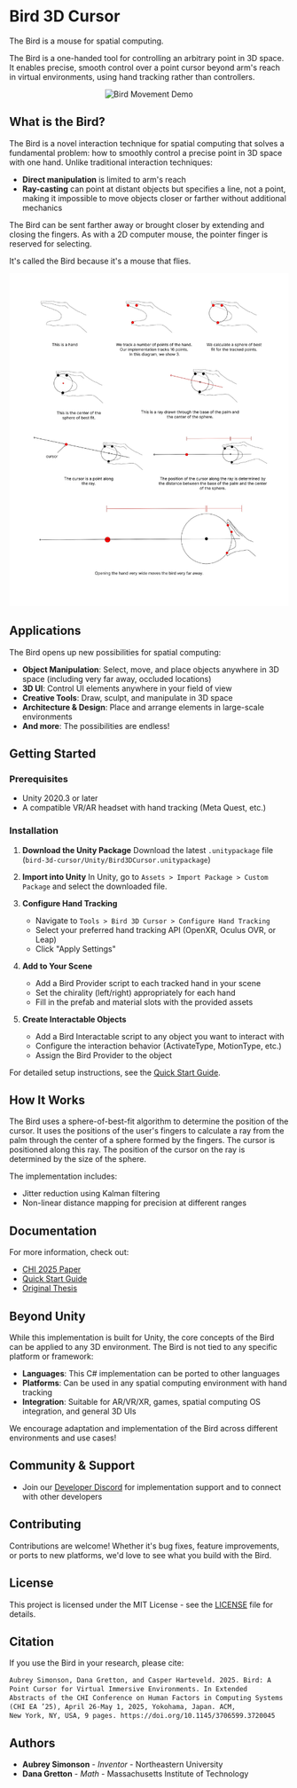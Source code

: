 # Bird 3D Cursor

The Bird is a mouse for spatial computing.

The Bird is a one-handed tool for controlling an arbitrary point in 3D space. It enables precise, smooth control over a point cursor beyond arm's reach in virtual environments, using hand tracking rather than controllers.

<p align="center">
  <img src="docs/Images/BirdSwooshes.gif" alt="Bird Movement Demo">
</p>

## What is the Bird?

The Bird is a novel interaction technique for spatial computing that solves a fundamental problem: how to smoothly control a precise point in 3D space with one hand. Unlike traditional interaction techniques:

- **Direct manipulation** is limited to arm's reach
- **Ray-casting** can point at distant objects but specifies a line, not a point, making it impossible to move objects closer or farther without additional mechanics

The Bird can be sent farther away or brought closer by extending and closing the fingers. As with a 2D computer mouse, the pointer finger is reserved for selecting.

It's called the Bird because it's a mouse that flies.

<p align="center">
  <img src="docs/Images/all-steps.jpg" alt="Bird Movement Demo">
</p>

## Applications

The Bird opens up new possibilities for spatial computing:

- **Object Manipulation**: Select, move, and place objects anywhere in 3D space (including very far away, occluded locations)
- **3D UI**: Control UI elements anywhere in your field of view
- **Creative Tools**: Draw, sculpt, and manipulate in 3D space
- **Architecture & Design**: Place and arrange elements in large-scale environments
- **And more**: The possibilities are endless!

## Getting Started

### Prerequisites

- Unity 2020.3 or later
- A compatible VR/AR headset with hand tracking (Meta Quest, etc.)

### Installation

1. **Download the Unity Package**
   Download the latest `.unitypackage` file (`bird-3d-cursor/Unity/Bird3DCursor.unitypackage`)

2. **Import into Unity**
   In Unity, go to `Assets > Import Package > Custom Package` and select the downloaded file.

3. **Configure Hand Tracking**
   - Navigate to `Tools > Bird 3D Cursor > Configure Hand Tracking`
   - Select your preferred hand tracking API (OpenXR, Oculus OVR, or Leap)
   - Click "Apply Settings"

4. **Add to Your Scene**
   - Add a Bird Provider script to each tracked hand in your scene
   - Set the chirality (left/right) appropriately for each hand
   - Fill in the prefab and material slots with the provided assets

5. **Create Interactable Objects**
   - Add a Bird Interactable script to any object you want to interact with
   - Configure the interaction behavior (ActivateType, MotionType, etc.)
   - Assign the Bird Provider to the object

For detailed setup instructions, see the [Quick Start Guide](https://docs.google.com/document/d/1sneDWHFeR6_jMXwIwmY0Md-P3t-EXAoqKmOlfDvMss8/).

## How It Works

The Bird uses a sphere-of-best-fit algorithm to determine the position of the cursor. It uses the positions of the user's fingers to calculate a ray from the palm through the center of a sphere formed by the fingers. The cursor is positioned along this ray. The position of the cursor on the ray is determined by the size of the sphere.

The implementation includes:
- Jitter reduction using Kalman filtering
- Non-linear distance mapping for precision at different ranges

## Documentation

For more information, check out:
- [CHI 2025 Paper](https://doi.org/10.1145/3706599.3720045)
- [Quick Start Guide](https://docs.google.com/document/d/1sneDWHFeR6_jMXwIwmY0Md-P3t-EXAoqKmOlfDvMss8/)
- [Original Thesis](https://dspace.mit.edu/handle/1721.1/142815)

## Beyond Unity

While this implementation is built for Unity, the core concepts of the Bird can be applied to any 3D environment. The Bird is not tied to any specific platform or framework:

- **Languages**: This C# implementation can be ported to other languages
- **Platforms**: Can be used in any spatial computing environment with hand tracking
- **Integration**: Suitable for AR/VR/XR, games, spatial computing OS integration, and general 3D UIs

We encourage adaptation and implementation of the Bird across different environments and use cases!

## Community & Support

- Join our [Developer Discord](https://discord.gg/JbZg4EDdKa) for implementation support and to connect with other developers

## Contributing

Contributions are welcome! Whether it's bug fixes, feature improvements, or ports to new platforms, we'd love to see what you build with the Bird.

## License

This project is licensed under the MIT License - see the [LICENSE](LICENSE) file for details.

## Citation

If you use the Bird in your research, please cite:

```
Aubrey Simonson, Dana Gretton, and Casper Harteveld. 2025. Bird: A Point Cursor for Virtual Immersive Environments. In Extended
Abstracts of the CHI Conference on Human Factors in Computing Systems (CHI EA ’25), April 26-May 1, 2025, Yokohama, Japan. ACM,
New York, NY, USA, 9 pages. https://doi.org/10.1145/3706599.3720045
```

## Authors

- **Aubrey Simonson** - *Inventor* - Northeastern University
- **Dana Gretton** - *Math* - Massachusetts Institute of Technology
